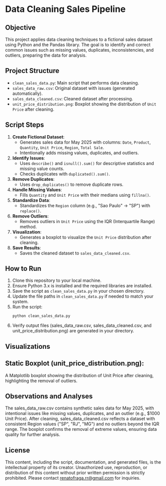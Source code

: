 # Data Cleaning Sales Pipeline

## Objective
This project applies data cleaning techniques to a fictional sales dataset using Python and the Pandas library. The goal is to identify and correct common issues such as missing values, duplicates, inconsistencies, and outliers, preparing the data for analysis.

## Project Structure
- `clean_sales_data.py`: Main script that performs data cleaning.
- `sales_data_raw.csv`: Original dataset with issues (generated automatically).
- `sales_data_cleaned.csv`: Cleaned dataset after processing.
- `unit_price_distribution.png`: Boxplot showing the distribution of `Unit Price` after cleaning.

## Script Steps
1. **Create Fictional Dataset**:
   - Generates sales data for May 2025 with columns: `Date`, `Product`, `Quantity`, `Unit Price`, `Region`, `Total Sale`.
   - Intentionally adds missing values, duplicates, and outliers.
2. **Identify Issues**:
   - Uses `describe()` and `isnull().sum()` for descriptive statistics and missing value counts.
   - Checks duplicates with `duplicated().sum()`.
3. **Remove Duplicates**:
   - Uses `drop_duplicates()` to remove duplicate rows.
4. **Handle Missing Values**:
   - Fills `Quantity` and `Unit Price` with their medians using `fillna()`.
5. **Standardize Data**:
   - Standardizes the `Region` column (e.g., "Sao Paulo" → "SP") with `replace()`.
6. **Remove Outliers**:
   - Removes outliers in `Unit Price` using the IQR (Interquartile Range) method.
7. **Visualization**:
   - Generates a boxplot to visualize the `Unit Price` distribution after cleaning.
8. **Save Results**:
   - Saves the cleaned dataset to `sales_data_cleaned.csv`.

## How to Run
1. Clone this repository to your local machine.
2. Ensure Python 3.x is installed and the required libraries are installed.
3. Save the script as `clean_sales_data.py` in your chosen directory.
4. Update the file paths in `clean_sales_data.py` if needed to match your system.
5. Run the script:
   ```bash
   python clean_sales_data.py
6. Verify output files (sales_data_raw.csv, sales_data_cleaned.csv, and unit_price_distribution.png) are generated in your directory.
   
## Visualizations

## Static Boxplot (unit_price_distribution.png): 
A Matplotlib boxplot showing the distribution of Unit Price after cleaning, highlighting the removal of outliers.

## Observations and Analyses
The sales_data_raw.csv contains synthetic sales data for May 2025, with intentional issues like missing values, duplicates, and an outlier (e.g., $1000 Unit Price).
After cleaning, sales_data_cleaned.csv reflects a dataset with consistent Region values ("SP", "RJ", "MG") and no outliers beyond the IQR range.
The boxplot confirms the removal of extreme values, ensuring data quality for further analysis.

## License
This content, including the script, documentation, and generated files, is the intellectual property of its creator. Unauthorized use, reproduction, or distribution of this content without prior written permission is strictly prohibited. Please contact renatofraga.rr@gmail.com for inquiries.
